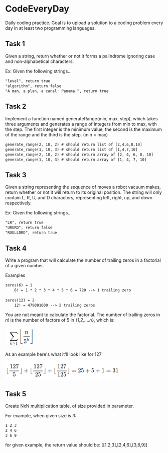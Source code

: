 # CodeEveryDay

Daily coding practice. Goal is to upload a solution to a coding problem every day in at least two programming languages.

## Task 1

Given a string, return whether or not it forms a palindrome ignoring case and non-alphabetical characters.

Ex: Given the following strings...

    "level", return true
    "algorithm", return false
    "A man, a plan, a canal: Panama.", return true

## Task 2

Implement a function named generateRange(min, max, step), which takes three arguments and generates a range of integers from min to max, with the step. The first integer is the minimum value, the second is the maximum of the range and the third is the step. (min < max)

    generate_range(2, 10, 2) # should return list of [2,4,6,8,10]
    generate_range(1, 10, 3) # should return list of [1,4,7,10]
    generate_range(2, 10, 2) # should return array of [2, 4, 6, 8, 10]
    generate_range(1, 10, 3) # should return array of [1, 4, 7, 10]

## Task 3

Given a string representing the sequence of moves a robot vacuum makes, return whether or not it will return to its original position. The string will only contain L, R, U, and D characters, representing left, right, up, and down respectively.

Ex: Given the following strings...

    "LR", return true
    "URURD", return false
    "RUULLDRD", return true

## Task 4

Write a program that will calculate the number of trailing zeros in a factorial of a given number.

Examples

    zeros(6) = 1
        6! = 1 * 2 * 3 * 4 * 5 * 6 = 720 --> 1 trailing zero

    zeros(12) = 2
        12! = 479001600 --> 2 trailing zeros

You are not meant to calculate the factorial. The number of trailing zeros in *n!* is the number of factors of 5 in *{1,2,....n}*, which is:

![Alt text](./assets/task4_0.png?raw=true "formula")

As an example here's what it'll look like for 127:

![Alt text](./assets/task4_1.png?raw=true "formula")

## Task 5

Create NxN multiplication table, of size provided in parameter.

For example, when given size is 3:

    1 2 3
    2 4 6
    3 6 9

for given example, the return value should be: [[1,2,3],[2,4,6],[3,6,9]]
